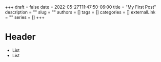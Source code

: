 +++ 
draft = false
date = 2022-05-27T11:47:50-06:00
title = "My First Post"
description = ""
slug = ""
authors = []
tags = []
categories = []
externalLink = ""
series = []
+++

# Header

- List
- List